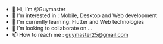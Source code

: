 - 👋 Hi, I’m @Guymaster
- 👀 I’m interested in : Mobile, Desktop and Web development
- 🌱 I’m currently learning: Flutter and Web technologies
- 💞️ I’m looking to collaborate on ...
- 📫 How to reach me : guymaster25@gmail.com

<!---
Guymaster/Guymaster is a ✨ special ✨ repository because its `README.md` (this file) appears on your GitHub profile.
You can click the Preview link to take a look at your changes.
--->
